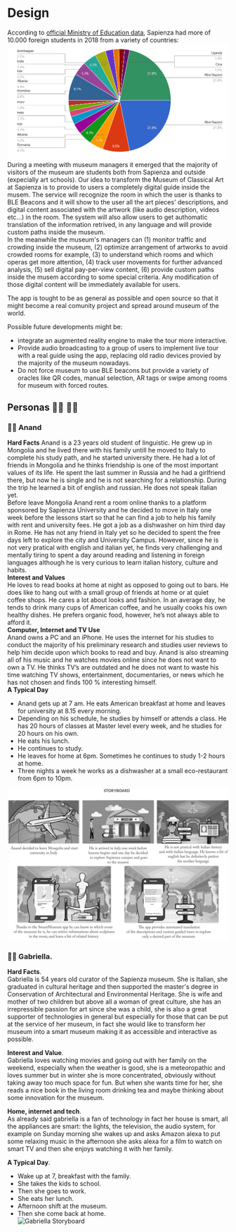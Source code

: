 # Design
According to [official Ministry of Education data](http://ustat.miur.it/dati/didattica/italia/atenei-statali/sapienza), Sapienza had more of 10.000 foreign students in 2018 from a variety of countries:
![int data](./img/int-data.PNG)  
During a meeting with museum managers it emerged that the majority of visitors of the museum are students both from Sapienza and outside (expecially art schools). Our idea to transform the Museum of Classical Art at Sapienza is to provide to users a completely digital guide inside the musem. The service will recognize the room in which the user is thanks to BLE Beacons and it will show to the user all the art pieces' descriptions, and digital content associated with the artwork (like audio description, videos etc...) in the room. The system will also allow users to get authomatic translation of the information retrived, in any language and will provide custom paths inside the museum.   
In the meanwhile the museum's managers can (1) monitor traffic and crowding inside the museum, (2) optimize arrangement of artworks to avoid crowded rooms for example, (3) to understand which rooms and which operas get more attention, (4) track user movements for further advanced analysis, (5) sell digital pay-per-view content, (6) provide custom paths inside the musem according to some special criteria. Any modification of those digital content will be immediately available for users.    
  
 The app is tought to be as general as possible and open source so that it might become a real comunity project and spread around museum of the world.
  
Possible future developments might be: 
- integrate an augmented reality engine to make the tour more interactive.
- Provide audio broadcasting to a group of users to implement live tour with a real guide using the app, replacing old radio devices provied by the majority of the museum nowadays.  
- Do not force museum to use BLE beacons but provide a variety of oracles like QR codes, manual selection, AR tags or swipe among rooms for museum with forced routes. 

## Personas :pouting_man: :pouting_woman:

### :pouting_man: Anand
__Hard Facts__ 
Anand is a 23 years old student of linguistic. He grew up in Mongolia and he lived there with his family untill he moved to Italy to complete his study path, and he started university there. He had a lot of friends in Mongolia and he thinks friendship is one of the most important values of its life. He spent the last summer in Russia and he had a girlfriend there, but now he is single and he is not searching for a relationship. During the trip he learned a bit of english and russian. He does not speak italian yet.     
Before leave Mongolia Anand rent a room online thanks to a platform sponsored by Sapienza University and he decided to move in Italy one week before the lessons start so that he can find a job to help his family with rent and university fees. He got a job as a dishwasher on him third day in Rome. He has not any friend in Italy yet so he decided to spent the free days left to explore the city and University Campus. However, since he is not very pratical with english and italian yet, he finds very challenging and mentally tiring to spent a day around reading and listening in foreign languages although he is very curious to learn italian history, culture and habits.  
__Interest and Values__  
He loves to read books at home at night as opposed to going out to  bars. He does like to hang out with a small group of friends at home or  at quiet coffee shops. He cares a lot about looks and  fashion.
In an average day, he tends to drink many cups of American coffee, and he  usually cooks his own healthy dishes. He prefers organic food, however, he’s not always able to afford it.  
__Computer, Internet and TV Use__    
Anand owns a PC and an iPhone. He uses the  internet for his studies to conduct the majority of his preliminary  research and studies user reviews to help him decide upon which books to  read and buy. Anand is also streaming all of his music and he watches  movies online since he does not want to own a TV. He thinks TV’s are outdated and he does not want to waste his time watching TV shows, entertainment, documentaries, or news which he has not chosen and finds 100 % interesting himself.   
__A Typical Day__  
* Anand gets up at 7 am. He eats American breakfast at home and leaves for university at 8.15 every morning. 
* Depending on his schedule, he studies by himself or attends a  class. He has 20 hours of classes at Master level every week, and he studies for 20 hours on his own.  
* He eats his lunch.
* He continues to study.
* He leaves for home at 6pm. Sometimes he continues to study 1-2 hours at home.      
* Three nights a week he works as a dishwasher at a small eco-restaurant from 6pm to 10pm.

![Anand Storyboard](./img/anand_storyboardv2.png)

### :pouting_woman: Gabriella. 
__Hard Facts__.    
Gabriella is 54 years old curator of the Sapienza museum. She is Italian, she graduated in cultural heritage and then supported the master's degree in Conservation of Architectural and Environmental Heritage.
She is wife and mother of two children but above all a woman of great culture, she has an irrepressible passion for art since she was a child, she is also a great supporter of technologies in general but especially for those that  can be put at the service of her museum, in fact she would like to transform her museum into a smart museum making it as accessible and interactive as possible.  

__Interest and Value__.  
Gabriella loves watching movies and going out with her family on the weekend, especially when the weather is good, she is a meteoropathic and loves summer but in winter she is more concentrated, obviously without taking away too much space for fun.
But when she wants time for her, she reads a nice book in the living room drinking tea and maybe thinking about some innovation for the museum.  

__Home, internet and tech__.   
As already said gabriella is a fan of technology in fact her house is smart, all the appliances are smart: the lights, the television, the audio system, for example on Sunday morning she wakes up and asks Amazon alexa to put some relaxing music in the afternoon she asks alexa for a film to watch on smart TV and then she enjoys watching it with her family.  

__A Typical Day__.   
* Wake up at 7, breakfast with the family.  
* She takes the kids to school.  
* Then she goes to work.  
* She eats her lunch.  
*  Afternoon shift at the museum.  
* Then she come back at home.  
![Gabriella Storyboard]()
